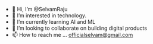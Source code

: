 - 👋 Hi, I’m @SelvamRaju
- 👀 I’m interested in technology.
- 🌱 I’m currently learning AI and ML
- 💞️ I’m looking to collaborate on building digital products
- 📫 How to reach me ... officialselvam@gmail.com

<!---
SelvamRaju/SelvamRaju is a ✨ special ✨ repository because its `README.md` (this file) appears on your GitHub profile.
You can click the Preview link to take a look at your changes.
--->
